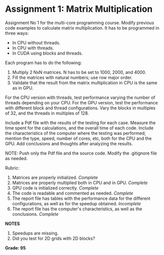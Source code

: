 # Assignment 1: Matrix Multiplication

Assignment No 1 for the multi-core programming course. Modify previous code examples to calculate matrix multiplication. It has to be programmed in three ways:

- In CPU without threads.
- In CPU with threads.
- In CUDA using blocks and threads.

Each program has to do the following:

1. Multiply 2 NxN matrices. N has to be set to 1000, 2000, and 4000.
2. Fill the matrices with natural numbers; use row major order.
3. Validate that the result from the matrix multiplication in CPU is the same as in GPU.

For the CPU version with threads, test performance varying the number of threads depending on your CPU. For the GPU version, test the performance with different block and thread configurations. Vary the blocks in multiples of 32, and the threads in multiples of 128. 

Include a Pdf file with the results of the testing for each case. Measure the time spent for the calculations, and the overall time of each code. Include the characteristics of the computer where the testing was performed; mention the type, speed, number of cores, etc, both for the CPU and the GPU. Add conclusions and thoughts after analyzing the results.

NOTE: Push only the Pdf file and the source code. Modify the .gitignore file as needed.

Rubric:

1. Matrices are properly initialized. *Complete*
2. Matrices are properly multiplied both in CPU and in GPU. *Complete*
3. GPU code is initialized correctly. *Complete*
4. The code is readable and commented as needed. *Complete*
5. The report file has tables with the performance data for the different configurations, as well as for the speedup obtained. *Incomplete*
6. The report file has the computer's characteristics, as well as the conclusions. *Complete*

**NOTES**

1. Speedups are missing.
2. Did you test for 2D grids with 2D blocks?

**Grade: 95**